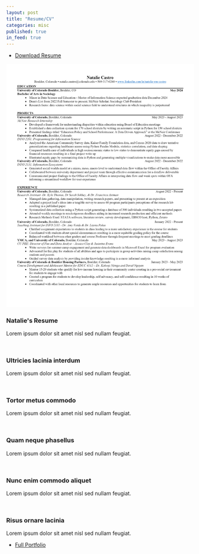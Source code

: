 ```yaml
---
layout: post
title: "Resume/CV"
categories: misc
published: true
in_feed: true
---
```


 <section>
<ul class="actions">
		<li><a href="https://github.com/NatalieRMCastro/website/blob/8a5084c0c39904a247781d8fc775f02c4768f5d4/assets/images/nr.pdf" class="buttonprimary icon fa-download">Download Resume</a></li>
	</ul>
 </section>


<section class="gallery">
	<div class="row">
		<article class="col-6 col-12-xsmall gallery-item">
			<a href="https://github.com/NatalieRMCastro/website/blob/481b94a9cab0b5f25434a8a69c587e1f2aaebf60/assets/images/nr.png" class="image fit thumb"><img src="assets/images/nr.png" alt="" /></a>
			<h3>Natalie's Resume</h3>
			<p>Lorem ipsum dolor sit amet nisl sed nullam feugiat.</p>
		</article>
		<article class="col-6 col-12-xsmall gallery-item">
			<a href="https://picsum.photos/740/434?image=412" class="image fit thumb"><img src="https://picsum.photos/370/217?image=412" alt="" /></a>
			<h3>Ultricies lacinia interdum</h3>
			<p>Lorem ipsum dolor sit amet nisl sed nullam feugiat.</p>
		</article>
		<article class="col-6 col-12-xsmall gallery-item">
			<a href="https://picsum.photos/740/434?image=469" class="image fit thumb"><img src="https://picsum.photos/370/217?image=469" alt="" /></a>
			<h3>Tortor metus commodo</h3>
			<p>Lorem ipsum dolor sit amet nisl sed nullam feugiat.</p>
		</article>
		<article class="col-6 col-12-xsmall gallery-item">
			<a href="https://picsum.photos/740/434?image=574" class="image fit thumb"><img src="https://picsum.photos/370/217?image=574" alt="" /></a>
			<h3>Quam neque phasellus</h3>
			<p>Lorem ipsum dolor sit amet nisl sed nullam feugiat.</p>
		</article>
		<article class="col-6 col-12-xsmall gallery-item">
			<a href="https://picsum.photos/740/434?image=565" class="image fit thumb"><img src="https://picsum.photos/370/217?image=565" alt="" /></a>
			<h3>Nunc enim commodo aliquet</h3>
			<p>Lorem ipsum dolor sit amet nisl sed nullam feugiat.</p>
		</article>
		<article class="col-6 col-12-xsmall gallery-item">
			<a href="https://picsum.photos/740/434?image=599" class="image fit thumb"><img src="https://picsum.photos/370/217?image=599" alt="" /></a>
			<h3>Risus ornare lacinia</h3>
			<p>Lorem ipsum dolor sit amet nisl sed nullam feugiat.</p>
		</article>
	</div>
	<ul class="actions">
		<li><a href="#" class="button">Full Portfolio</a></li>
	</ul>
</section>
